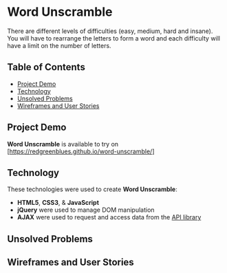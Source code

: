 # Word Unscramble
There are different levels of difficulties (easy, medium, hard and insane). You will have to rearrange the letters to form a word
and each difficulty will have a limit on the number of letters.

## Table of Contents
 - [Project Demo](#project-demo)
 - [Technology](#technology)
 - [Unsolved Problems](#unsolved-problems)
 - [Wireframes and User Stories](#wireframes-and-user-stories)

## Project Demo
**Word Unscramble** is available to try on [https://redgreenblues.github.io/word-unscramble/]

## Technology
These technologies were used to create **Word Unscramble**:
 - **HTML5**, **CSS3**, & **JavaScript**
 - **jQuery** were used to manage DOM manipulation
 - **AJAX** were used to request and access data from the [API library](https://raw.githubusercontent.com/matthewreagan/WebstersEnglishDictionary/master/dictionary.json)

## Unsolved Problems


## Wireframes and User Stories